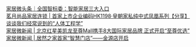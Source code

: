   
[家居微头条｜全国智标委：智能家居三大入口](http://www.dianyue.me/archives/137/g0zxt00if2ol6aij/)  
[茗月尚品家居连锁 | 首家上市企业编码HK1198·皇朝家私纯中式凤凰系列【分享】谈谈我们经常说到的“人体工程学”](http://www.dianyue.me/archives/932/m7dpx9ithaw7ieje/)  
[家居微新闻 | 北京红星美凯龙至尊Mall携手8大国际家居品牌 正式开启“至尊优选”](http://www.dianyue.me/archives/759/kj4yoffsu701jvbz/)  
[家居微新闻 | 居然之家首家“智慧门店”——金源店开启](http://www.dianyue.me/archives/774/hgez4mvq26abui03/)